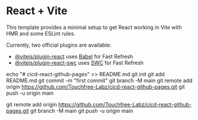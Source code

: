 # React + Vite

This template provides a minimal setup to get React working in Vite with HMR and some ESLint rules.

Currently, two official plugins are available:

- [@vitejs/plugin-react](https://github.com/vitejs/vite-plugin-react/blob/main/packages/plugin-react/README.md) uses [Babel](https://babeljs.io/) for Fast Refresh
- [@vitejs/plugin-react-swc](https://github.com/vitejs/vite-plugin-react-swc) uses [SWC](https://swc.rs/) for Fast Refresh

echo "# cicd-react-github-pages" >> README.md
git init
git add README.md
git commit -m "first commit"
git branch -M main
git remote add origin https://github.com/Touchfree-Labz/cicd-react-github-pages.git
git push -u origin main

git remote add origin https://github.com/Touchfree-Labz/cicd-react-github-pages.git
git branch -M main
git push -u origin main
